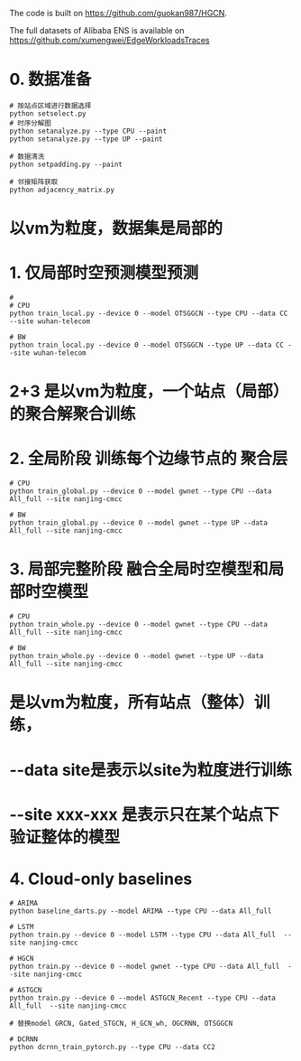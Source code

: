 
The code is built on https://github.com/guokan987/HGCN.

The full datasets of Alibaba ENS is available on https://github.com/xumengwei/EdgeWorkloadsTraces
# 0. 数据准备
```shell
# 按站点区域进行数据选择
python setselect.py 
# 时序分解图
python setanalyze.py --type CPU --paint
python setanalyze.py --type UP --paint

# 数据清洗
python setpadding.py --paint

# 邻接矩阵获取
python adjacency_matrix.py 

```
# 以vm为粒度，数据集是局部的
# 1. 仅局部时空预测模型预测


```shell
# 
# CPU
python train_local.py --device 0 --model OTSGGCN --type CPU --data CC --site wuhan-telecom

# BW
python train_local.py --device 0 --model OTSGGCN --type UP --data CC --site wuhan-telecom

```

# 2+3 是以vm为粒度，一个站点（局部）的聚合解聚合训练
# 2. 全局阶段 训练每个边缘节点的 聚合层
```shell
# CPU
python train_global.py --device 0 --model gwnet --type CPU --data All_full --site nanjing-cmcc

# BW
python train_global.py --device 0 --model gwnet --type UP --data All_full --site nanjing-cmcc

```

# 3. 局部完整阶段 融合全局时空模型和局部时空模型
```shell
# CPU
python train_whole.py --device 0 --model gwnet --type CPU --data All_full --site nanjing-cmcc

# BW
python train_whole.py --device 0 --model gwnet --type UP --data All_full --site nanjing-cmcc

```
# 是以vm为粒度，所有站点（整体）训练，
# --data site是表示以site为粒度进行训练
# --site xxx-xxx 是表示只在某个站点下验证整体的模型
# 4. Cloud-only baselines
```shell
# ARIMA
python baseline_darts.py --model ARIMA --type CPU --data All_full

# LSTM
python train.py --device 0 --model LSTM --type CPU --data All_full  --site nanjing-cmcc

# HGCN
python train.py --device 0 --model gwnet --type CPU --data All_full  --site nanjing-cmcc

# ASTGCN
python train.py --device 0 --model ASTGCN_Recent --type CPU --data All_full  --site nanjing-cmcc

# 替换model GRCN, Gated_STGCN, H_GCN_wh, OGCRNN, OTSGGCN

# DCRNN 
python dcrnn_train_pytorch.py --type CPU --data CC2 

```

